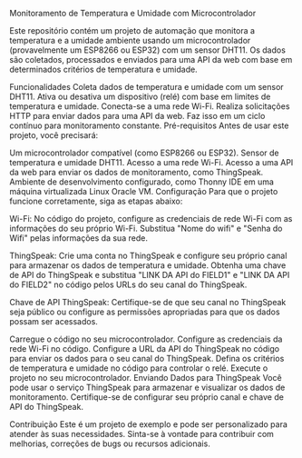 Monitoramento de Temperatura e Umidade com Microcontrolador

Este repositório contém um projeto de automação que monitora a temperatura e a umidade ambiente usando um microcontrolador (provavelmente um ESP8266 ou ESP32) com um sensor DHT11. Os dados são coletados, processados e enviados para uma API da web com base em determinados critérios de temperatura e umidade.

Funcionalidades
Coleta dados de temperatura e umidade com um sensor DHT11.
Ativa ou desativa um dispositivo (relé) com base em limites de temperatura e umidade.
Conecta-se a uma rede Wi-Fi.
Realiza solicitações HTTP para enviar dados para uma API da web.
Faz isso em um ciclo contínuo para monitoramento constante.
Pré-requisitos
Antes de usar este projeto, você precisará:

Um microcontrolador compatível (como ESP8266 ou ESP32).
Sensor de temperatura e umidade DHT11.
Acesso a uma rede Wi-Fi.
Acesso a uma API da web para enviar os dados de monitoramento, como ThingSpeak.
Ambiente de desenvolvimento configurado, como Thonny IDE em uma máquina virtualizada Linux Oracle VM.
Configuração
Para que o projeto funcione corretamente, siga as etapas abaixo:

Wi-Fi: No código do projeto, configure as credenciais de rede Wi-Fi com as informações do seu próprio Wi-Fi. Substitua "Nome do wifi" e "Senha do Wifi" pelas informações da sua rede.

ThingSpeak: Crie uma conta no ThingSpeak e configure seu próprio canal para armazenar os dados de temperatura e umidade. Obtenha uma chave de API do ThingSpeak e substitua "LINK DA API do FIELD1" e "LINK DA API do FIELD2" no código pelos URLs do seu canal do ThingSpeak.

Chave de API ThingSpeak: Certifique-se de que seu canal no ThingSpeak seja público ou configure as permissões apropriadas para que os dados possam ser acessados.

Carregue o código no seu microcontrolador.
Configure as credenciais da rede Wi-Fi no código.
Configure a URL da API do ThingSpeak no código para enviar os dados para o seu canal do ThingSpeak.
Defina os critérios de temperatura e umidade no código para controlar o relé.
Execute o projeto no seu microcontrolador.
Enviando Dados para ThingSpeak
Você pode usar o serviço ThingSpeak para armazenar e visualizar os dados de monitoramento. Certifique-se de configurar seu próprio canal e chave de API do ThingSpeak.

Contribuição
Este é um projeto de exemplo e pode ser personalizado para atender às suas necessidades. Sinta-se à vontade para contribuir com melhorias, correções de bugs ou recursos adicionais.
